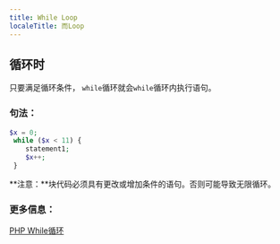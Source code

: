 ```yaml
---
title: While Loop
localeTitle: 而Loop
---
```

## 循环时

只要满足循环条件， `while`循环就会`while`循环内执行语句。

### 句法：

```php
$x = 0; 
 while ($x < 11) { 
    statement1; 
    $x++; 
 } 
```

**注意：**块代码必须具有更改或增加条件的语句。否则可能导致无限循环。

### 更多信息：

[PHP While循环](http://php.net/manual/en/control-structures.while.php)
